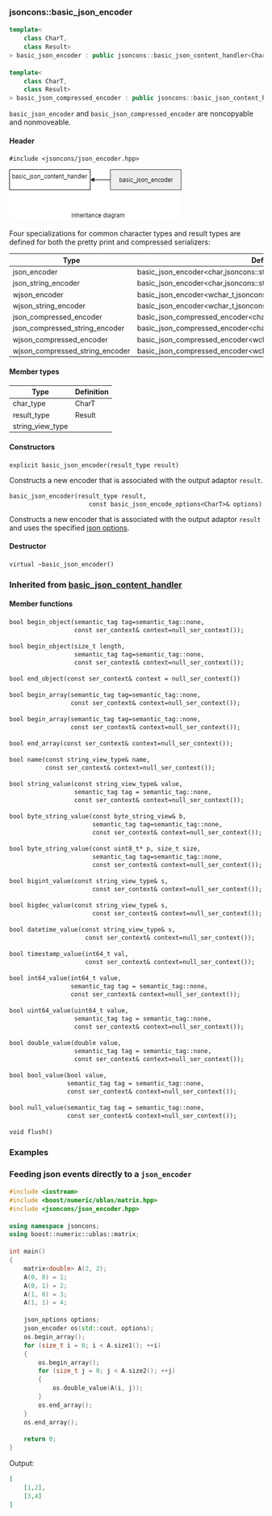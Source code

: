 ### jsoncons::basic_json_encoder

```c++
template<
    class CharT,
    class Result>
> basic_json_encoder : public jsoncons::basic_json_content_handler<CharT>

template<
    class CharT,
    class Result>
> basic_json_compressed_encoder : public jsoncons::basic_json_content_handler<CharT>
```

`basic_json_encoder` and `basic_json_compressed_encoder` are noncopyable and nonmoveable.

#### Header

    #include <jsoncons/json_encoder.hpp>

![json_encoder](./diagrams/json_encoder.png)

Four specializations for common character types and result types are defined
for both the pretty print and compressed serializers:

Type                       |Definition
---------------------------|------------------------------
json_encoder            |basic_json_encoder<char,jsoncons::stream_result<char>>
json_string_encoder     |basic_json_encoder<char,jsoncons::string_result<std::string>>
wjson_encoder           |basic_json_encoder<wchar_t,jsoncons::stream_result<wchar_t>>
wjson_string_encoder    |basic_json_encoder<wchar_t,jsoncons::string_result<std::wstring>>
json_compressed_encoder            |basic_json_compressed_encoder<char,jsoncons::stream_result<char>>
json_compressed_string_encoder     |basic_json_compressed_encoder<char,jsoncons::string_result<std::string>>
wjson_compressed_encoder           |basic_json_compressed_encoder<wchar_t,jsoncons::stream_result<wchar_t>>
wjson_compressed_string_encoder    |basic_json_compressed_encoder<wchar_t,jsoncons::string_result<std::wstring>>

#### Member types

Type                       |Definition
---------------------------|------------------------------
char_type                  |CharT
result_type                |Result
string_view_type           |

#### Constructors

    explicit basic_json_encoder(result_type result)
Constructs a new encoder that is associated with the output adaptor `result`.

    basic_json_encoder(result_type result, 
                          const basic_json_encode_options<CharT>& options)
Constructs a new encoder that is associated with the output adaptor `result` 
and uses the specified [json options](json_options.md). 

#### Destructor

    virtual ~basic_json_encoder()

### Inherited from [basic_json_content_handler](../json_content_handler.md)

#### Member functions

    bool begin_object(semantic_tag tag=semantic_tag::none,
                      const ser_context& context=null_ser_context()); 

    bool begin_object(size_t length, 
                      semantic_tag tag=semantic_tag::none,
                      const ser_context& context=null_ser_context()); 

    bool end_object(const ser_context& context = null_ser_context())

    bool begin_array(semantic_tag tag=semantic_tag::none,
                     const ser_context& context=null_ser_context()); 

    bool begin_array(semantic_tag tag=semantic_tag::none,
                     const ser_context& context=null_ser_context()); 

    bool end_array(const ser_context& context=null_ser_context()); 

    bool name(const string_view_type& name, 
              const ser_context& context=null_ser_context()); 

    bool string_value(const string_view_type& value, 
                      semantic_tag tag = semantic_tag::none, 
                      const ser_context& context=null_ser_context());

    bool byte_string_value(const byte_string_view& b, 
                           semantic_tag tag=semantic_tag::none, 
                           const ser_context& context=null_ser_context()); 

    bool byte_string_value(const uint8_t* p, size_t size, 
                           semantic_tag tag=semantic_tag::none, 
                           const ser_context& context=null_ser_context()); 

    bool bigint_value(const string_view_type& s, 
                           const ser_context& context=null_ser_context());  

    bool bigdec_value(const string_view_type& s, 
                           const ser_context& context=null_ser_context());  

    bool datetime_value(const string_view_type& s, 
                         const ser_context& context=null_ser_context());  

    bool timestamp_value(int64_t val, 
                         const ser_context& context=null_ser_context());  

    bool int64_value(int64_t value, 
                     semantic_tag tag = semantic_tag::none, 
                     const ser_context& context=null_ser_context());

    bool uint64_value(uint64_t value, 
                      semantic_tag tag = semantic_tag::none, 
                      const ser_context& context=null_ser_context()); 

    bool double_value(double value, 
                      semantic_tag tag = semantic_tag::none, 
                      const ser_context& context=null_ser_context()); 

    bool bool_value(bool value, 
                    semantic_tag tag = semantic_tag::none,
                    const ser_context& context=null_ser_context());  

    bool null_value(semantic_tag tag = semantic_tag::none,
                    const ser_context& context=null_ser_context());  

    void flush()

### Examples

### Feeding json events directly to a `json_encoder`
```c++
#include <iostream>
#include <boost/numeric/ublas/matrix.hpp>
#include <jsoncons/json_encoder.hpp>

using namespace jsoncons;
using boost::numeric::ublas::matrix;

int main()
{
    matrix<double> A(2, 2);
    A(0, 0) = 1;
    A(0, 1) = 2;
    A(1, 0) = 3;
    A(1, 1) = 4;

    json_options options;
    json_encoder os(std::cout, options); 
    os.begin_array();
    for (size_t i = 0; i < A.size1(); ++i)
    {
        os.begin_array();
        for (size_t j = 0; j < A.size2(); ++j)
        {
            os.double_value(A(i, j));
        }
        os.end_array();
    }
    os.end_array();

    return 0;
}
```

Output:

```json
[
    [1,2],
    [3,4]
]
```
